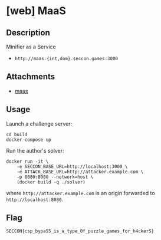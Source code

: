 # [web] MaaS

## Description

Minifier as a Service

- `http://maas.{int,dom}.seccon.games:3000`

## Attachments

- [maas](files/maas)

## Usage

Launch a challenge server:

```
cd build
docker compose up
```

Run the author's solver:

```
docker run -it \
    -e SECCON_BASE_URL=http://localhost:3000 \
    -e ATTACK_BASE_URL=http://attacker.example.com \
    -p 8080:8080 --network=host \
    (docker build -q ./solver)
```

where `http://attacker.example.com` is an origin forwarded to `http://localhost:8080`.

## Flag

```
SECCON{csp_bypa55_is_a_type_0f_puzzle_games_for_h4ckerS}
```
